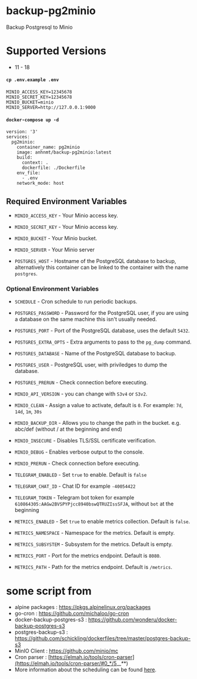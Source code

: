 # backup-pg2minio
Backup Postgresql to Minio

# Supported Versions
* 11 - 18

#### `cp .env.example .env`
```
MINIO_ACCESS_KEY=12345678
MINIO_SECRET_KEY=12345678
MINIO_BUCKET=minio
MINIO_SERVER=http://127.0.0.1:9000
```

#### `docker-compose up -d`
```
version: '3'
services:
  pg2minio:
    container_name: pg2minio
    image: anhnmt/backup-pg2minio:latest
    build:
      context: .
      dockerfile: ./Dockerfile
    env_file:
      - .env
    network_mode: host
```

## Required Environment Variables

- `MINIO_ACCESS_KEY` - Your Minio access key.
- `MINIO_SECRET_KEY` - Your Minio access key.
- `MINIO_BUCKET` - Your Minio bucket.
- `MINIO_SERVER` - Your Minio server

- `POSTGRES_HOST` - Hostname of the PostgreSQL database to backup, alternatively this container can be linked to the container with the name `postgres`.

### Optional Environment Variables

- `SCHEDULE` - Cron schedule to run periodic backups.

- `POSTGRES_PASSWORD` - Password for the PostgreSQL user, if you are using a database on the same machine this isn't usually needed.
- `POSTGRES_PORT` - Port of the PostgreSQL database, uses the default `5432`.
- `POSTGRES_EXTRA_OPTS` - Extra arguments to pass to the `pg_dump` command.
- `POSTGRES_DATABASE` - Name of the PostgreSQL database to backup.
- `POSTGRES_USER` - PostgreSQL user, with priviledges to dump the database.
- `POSTGRES_PRERUN` - Check connection before executing.

- `MINIO_API_VERSION` - you can change with `S3v4` or `S3v2`.
- `MINIO_CLEAN` - Assign a value to activate, default is `0`. For example: `7d`, `14d`, `1m`, `30s`
- `MINIO_BACKUP_DIR` - Allows you to change the path in the bucket. e.g. abc/def (without / at the beginning and end)
- `MINIO_INSECURE` - Disables TLS/SSL certificate verification.
- `MINIO_DEBUG` - Enables verbose output to the console.
- `MINIO_PRERUN` - Check connection before executing.

- `TELEGRAM_ENABLED` - Set `true` to enable. Default is `false`
- `TELEGRAM_CHAT_ID` - Chat ID for example `-40054422`
- `TELEGRAM_TOKEN` - Telegram bot token for example `610864305:AAGw2BVSPYPjcc8940bswQTRUZIssSFJA`, without `bot` at the beginning

- `METRICS_ENABLED` - Set `true` to enable metrics collection. Default is `false`.
- `METRICS_NAMESPACE` - Namespace for the metrics. Default is empty.
- `METRICS_SUBSYSTEM` - Subsystem for the metrics. Default is empty.
- `METRICS_PORT` - Port for the metrics endpoint. Default is `8080`.
- `METRICS_PATH` - Path for the metrics endpoint. Default is `/metrics`.

# some script from 
-  alpine packages : https://pkgs.alpinelinux.org/packages
-  go-cron : https://github.com/michaloo/go-cron
-  docker-backup-postgres-s3 : https://github.com/wonderu/docker-backup-postgres-s3
-  postgres-backup-s3 : https://github.com/schickling/dockerfiles/tree/master/postgres-backup-s3 
-  MinIO Client : https://github.com/minio/mc
-  Cron parser : [https://elmah.io/tools/cron-parser](https://elmah.io/tools/cron-parser/#0_*/5_*_*_*_*)
-  More information about the scheduling can be found [here](http://godoc.org/github.com/robfig/cron#hdr-Predefined_schedules).
